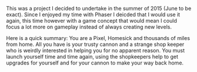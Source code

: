 This was a project I decided to undertake in the summer of 2015 (June to be exact). Since I enjoyed my time with Phaser I deicded that I would use it again, this time however with a game concept that would mean I could focus a lot more on gameplay instead of always creating new levels.

Here is a quick summary: You are a Pixel, Homesick and thousands of miles from home. All you have is your trusty cannon and a strange shop keeper who is weirdly interested in helping you for no apparent reason. You must launch yourself time and time again, using the shopkeepers help to get upgrades for yourself and for your cannon to make your way back home.